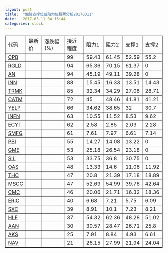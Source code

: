 ```yaml
---
layout: post
title:  "触碰支撑位或阻力位股票分析20170311"
date:   2017-03-11 04:16:44
categories: stock
---
```

<script type="text/javascript">
var stockList = []
stockList.push('gb_cpb');
stockList.push('gb_rgld');
stockList.push('gb_an');
stockList.push('gb_inn');
stockList.push('gb_trmk');
stockList.push('gb_catm');
stockList.push('gb_yelp');
stockList.push('gb_infn');
stockList.push('gb_ecyt');
stockList.push('gb_smfg');
stockList.push('gb_pbi');
stockList.push('gb_gme');
stockList.push('gb_sil');
stockList.push('gb_oas');
stockList.push('gb_thc');
stockList.push('gb_mscc');
stockList.push('gb_cmc');
stockList.push('gb_eric');
stockList.push('gb_sxc');
stockList.push('gb_hlf');
stockList.push('gb_aan');
stockList.push('gb_aks');
stockList.push('gb_nav');
</script>
<table border="1">
 <tr>
 <td>代码</td>
 <td>最新价</td>
 <td>涨跌幅(%)</td>
 <td>接近程度</td>
 <td>阻力1</td>
 <td>阻力2</td>
 <td>支撑1</td>
 <td>支撑2</td>
</tr>
  <tr id="cpb" class="red">
  <td><a href="http://stock.finance.sina.com.cn/usstock/quotes/CPB.html" target="_blank">CPB</a></td><td></td><td></td><td>99</td><td>59.43</td><td>61.45</td><td>52.59</td><td>55.2</td></tr>
  <tr id="rgld" class="green">
  <td><a href="http://stock.finance.sina.com.cn/usstock/quotes/RGLD.html" target="_blank">RGLD</a></td><td></td><td></td><td>94</td><td>65.36</td><td>70.15</td><td>61.37</td><td>0</td></tr>
  <tr id="an" class="red">
  <td><a href="http://stock.finance.sina.com.cn/usstock/quotes/AN.html" target="_blank">AN</a></td><td></td><td></td><td>94</td><td>45.19</td><td>49.11</td><td>39.28</td><td>0</td></tr>
  <tr id="inn" class="red">
  <td><a href="http://stock.finance.sina.com.cn/usstock/quotes/INN.html" target="_blank">INN</a></td><td></td><td></td><td>88</td><td>15.45</td><td>16.33</td><td>13.51</td><td>14.43</td></tr>
  <tr id="trmk" class="red">
  <td><a href="http://stock.finance.sina.com.cn/usstock/quotes/TRMK.html" target="_blank">TRMK</a></td><td></td><td></td><td>85</td><td>32.34</td><td>34.29</td><td>27.06</td><td>28.71</td></tr>
  <tr id="catm" class="red">
  <td><a href="http://stock.finance.sina.com.cn/usstock/quotes/CATM.html" target="_blank">CATM</a></td><td></td><td></td><td>72</td><td>45</td><td>48.46</td><td>41.81</td><td>41.21</td></tr>
  <tr id="yelp" class="red">
  <td><a href="http://stock.finance.sina.com.cn/usstock/quotes/YELP.html" target="_blank">YELP</a></td><td></td><td></td><td>66</td><td>34.62</td><td>38.65</td><td>32</td><td>30.7</td></tr>
  <tr id="infn" class="red">
  <td><a href="http://stock.finance.sina.com.cn/usstock/quotes/INFN.html" target="_blank">INFN</a></td><td></td><td></td><td>63</td><td>10.55</td><td>11.52</td><td>8.53</td><td>9.62</td></tr>
  <tr id="ecyt" class="red">
  <td><a href="http://stock.finance.sina.com.cn/usstock/quotes/ECYT.html" target="_blank">ECYT</a></td><td></td><td></td><td>62</td><td>2.58</td><td>2.85</td><td>2.03</td><td>2.28</td></tr>
  <tr id="smfg" class="red">
  <td><a href="http://stock.finance.sina.com.cn/usstock/quotes/SMFG.html" target="_blank">SMFG</a></td><td></td><td></td><td>61</td><td>7.61</td><td>7.97</td><td>6.61</td><td>7.14</td></tr>
  <tr id="pbi" class="green">
  <td><a href="http://stock.finance.sina.com.cn/usstock/quotes/PBI.html" target="_blank">PBI</a></td><td></td><td></td><td>55</td><td>14.27</td><td>14.08</td><td>13.22</td><td>0</td></tr>
  <tr id="gme" class="red">
  <td><a href="http://stock.finance.sina.com.cn/usstock/quotes/GME.html" target="_blank">GME</a></td><td></td><td></td><td>53</td><td>25.18</td><td>26.54</td><td>23.18</td><td>0</td></tr>
  <tr id="sil" class="red">
  <td><a href="http://stock.finance.sina.com.cn/usstock/quotes/SIL.html" target="_blank">SIL</a></td><td></td><td></td><td>53</td><td>33.75</td><td>36.8</td><td>30.75</td><td>0</td></tr>
  <tr id="oas" class="red">
  <td><a href="http://stock.finance.sina.com.cn/usstock/quotes/OAS.html" target="_blank">OAS</a></td><td></td><td></td><td>48</td><td>13.33</td><td>14.6</td><td>11.06</td><td>11.92</td></tr>
  <tr id="thc" class="green">
  <td><a href="http://stock.finance.sina.com.cn/usstock/quotes/THC.html" target="_blank">THC</a></td><td></td><td></td><td>47</td><td>20.8</td><td>21.39</td><td>17.18</td><td>18.89</td></tr>
  <tr id="mscc" class="red">
  <td><a href="http://stock.finance.sina.com.cn/usstock/quotes/MSCC.html" target="_blank">MSCC</a></td><td></td><td></td><td>47</td><td>52.69</td><td>54.99</td><td>39.76</td><td>42.64</td></tr>
  <tr id="cmc" class="green">
  <td><a href="http://stock.finance.sina.com.cn/usstock/quotes/CMC.html" target="_blank">CMC</a></td><td></td><td></td><td>46</td><td>20.06</td><td>21.71</td><td>16.32</td><td>18.36</td></tr>
  <tr id="eric" class="red">
  <td><a href="http://stock.finance.sina.com.cn/usstock/quotes/ERIC.html" target="_blank">ERIC</a></td><td></td><td></td><td>40</td><td>6.68</td><td>7.21</td><td>5.75</td><td>6.09</td></tr>
  <tr id="sxc" class="green">
  <td><a href="http://stock.finance.sina.com.cn/usstock/quotes/SXC.html" target="_blank">SXC</a></td><td></td><td></td><td>39</td><td>8.91</td><td>10.1</td><td>7.23</td><td>8.21</td></tr>
  <tr id="hlf" class="green">
  <td><a href="http://stock.finance.sina.com.cn/usstock/quotes/HLF.html" target="_blank">HLF</a></td><td></td><td></td><td>37</td><td>54.32</td><td>62.36</td><td>48.28</td><td>51.02</td></tr>
  <tr id="aan" class="red">
  <td><a href="http://stock.finance.sina.com.cn/usstock/quotes/AAN.html" target="_blank">AAN</a></td><td></td><td></td><td>30</td><td>30.57</td><td>28.47</td><td>26.71</td><td>25.8</td></tr>
  <tr id="aks" class="red">
  <td><a href="http://stock.finance.sina.com.cn/usstock/quotes/AKS.html" target="_blank">AKS</a></td><td></td><td></td><td>25</td><td>7.91</td><td>8.84</td><td>4.93</td><td>6.61</td></tr>
  <tr id="nav" class="red">
  <td><a href="http://stock.finance.sina.com.cn/usstock/quotes/NAV.html" target="_blank">NAV</a></td><td></td><td></td><td>21</td><td>26.15</td><td>27.99</td><td>21.94</td><td>24.04</td></tr>
</table>
